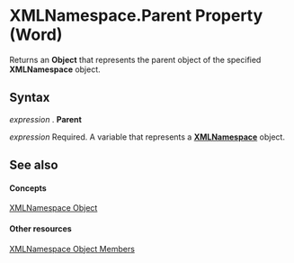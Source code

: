 
# XMLNamespace.Parent Property (Word)

Returns an  **Object** that represents the parent object of the specified **XMLNamespace** object.


## Syntax

 _expression_ . **Parent**

 _expression_ Required. A variable that represents a **[XMLNamespace](a50ed533-8961-f433-d501-797e5d678fda.md)** object.


## See also


#### Concepts


[XMLNamespace Object](a50ed533-8961-f433-d501-797e5d678fda.md)
#### Other resources


[XMLNamespace Object Members](7876c69a-f4d1-63aa-825e-1bfa6a9f4bd1.md)
